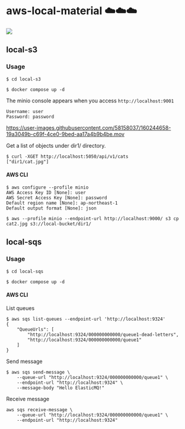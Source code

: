 # aws-local-material ☁️☁️☁️

<img src="https://img.shields.io/badge/Go-v1.17-blue">

## local-s3

### Usage

```
$ cd local-s3
```

```
$ docker compose up -d
```

The minio console appears when you access `http://localhost:9001`

```text
Username: user
Password: password
```

https://user-images.githubusercontent.com/58158037/160244658-19a3049b-c69f-4ce0-9bed-aa17a4b9b4be.mov

Get a list of objects under dir1/ directory.

```
$ curl -XGET http://localhost:5050/api/v1/cats
["dir1/cat.jpg"]
```

#### AWS CLI

```
$ aws configure --profile minio
AWS Access Key ID [None]: user
AWS Secret Access Key [None]: password
Default region name [None]: ap-northeast-1
Default output format [None]: json
```

```
$ aws --profile minio --endpoint-url http://localhost:9000/ s3 cp cat2.jpg s3://local-bucket/dir1/
```

## local-sqs

### Usage

```
$ cd local-sqs
```

```
$ docker compose up -d
```

#### AWS CLI

List queues

```
$ aws sqs list-queues --endpoint-url 'http://localhost:9324'
{
    "QueueUrls": [
        "http://localhost:9324/000000000000/queue1-dead-letters",
        "http://localhost:9324/000000000000/queue1"
    ]
}
```

Send message

```
$ aws sqs send-message \
    --queue-url "http://localhost:9324/000000000000/queue1" \
    --endpoint-url "http://localhost:9324" \
    --message-body "Hello ElasticMQ!"
```

Receive message

```
aws sqs receive-message \
    --queue-url "http://localhost:9324/000000000000/queue1" \
    --endpoint-url "http://localhost:9324"
```